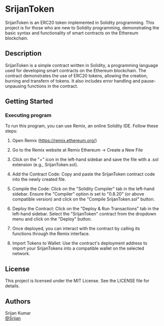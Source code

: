 # SrijanToken

SrijanToken is an ERC20 token implemented in Solidity programming. This project is for those who are new to Solidity programming, demonstrating the basic syntax and functionality of smart contracts on the Ethereum blockchain.

## Description

SrijanToken is a simple contract written in Solidity, a programming language used for developing smart contracts on the Ethereum blockchain. The contract demonstrates the use of ERC20 tokens, allowing the creation, burning and transfern of tokens. It also includes error handling and pause-unpausing functions in the contract.

## Getting Started

### Executing program

To run this program, you can use Remix, an online Solidity IDE. Follow these steps:

1. Open Remix (https://remix.ethereum.org/)

2. Go to the Remix website at Remix Ethereum -> Create a New File

3. Click on the "+" icon in the left-hand sidebar and save the file with a .sol extension (e.g., SrijanToken.sol).

4. Add the Contract Code: Copy and paste the SrijanToken contract code into the newly created file.

5. Compile the Code: Click on the "Solidity Compiler" tab in the left-hand sidebar. Ensure the "Compiler" option is set to "0.8.20" (or above compatible version) and click on the "Compile SrijanToken.sol" button.

6. Deploy the Contract: Click on the "Deploy & Run Transactions" tab in the left-hand sidebar. Select the "SrijanToken" contract from the dropdown menu and click on the "Deploy" button.

7. Once deployed, you can interact with the contract by calling its functions through the Remix interface.

8. Import Tokens to Wallet: Use the contract's deployment address to import your SrijanTokens into a compatible wallet on the selected network.

## License
This project is licensed under the MIT License. See the LICENSE file for details.

## Authors

Srijan Kumar  
[@Srijan](srijankumar11627@gmail.com)
